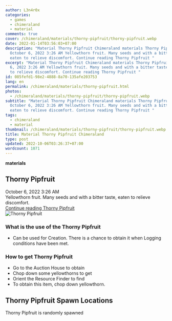```yaml
---
author: L3n4r0x
categories:
  - games
  - chimeraland
  - material
comments: true
cover: /chimeraland/materials/thorny-pipfruit/thorny-pipfruit.webp
date: 2022-01-14T03:56:03+07:00
description: "Material Thorny Pipfruit Chimeraland materials Thorny Pipfruit
  October 6, 2022 3:26 AM Yellowthorn fruit. Many seeds and with a bitter taste,
  eaten to relieve discomfort. Continue reading Thorny Pipfruit "
excerpt: "Material Thorny Pipfruit Chimeraland materials Thorny Pipfruit October
  6, 2022 3:26 AM Yellowthorn fruit. Many seeds and with a bitter taste, eaten
  to relieve discomfort. Continue reading Thorny Pipfruit "
id: 085fefd1-98e2-4888-8a70-135afe203753
lang: en
permalink: /chimeraland/materials/thorny-pipfruit.html
photos:
  - /chimeraland/materials/thorny-pipfruit/thorny-pipfruit.webp
subtitle: "Material Thorny Pipfruit Chimeraland materials Thorny Pipfruit
  October 6, 2022 3:26 AM Yellowthorn fruit. Many seeds and with a bitter taste,
  eaten to relieve discomfort. Continue reading Thorny Pipfruit "
tags:
  - chimeraland
  - material
thumbnail: /chimeraland/materials/thorny-pipfruit/thorny-pipfruit.webp
title: Material Thorny Pipfruit Chimeraland
type: post
updated: 2022-10-06T03:26:37+07:00
wordcount: 1071
---
```


<link
  rel="stylesheet"
  href="https://rawcdn.githack.com/dimaslanjaka/Web-Manajemen/870a349/css/bootstrap-5-3-0-alpha3-wrapper.css"
/>
<section id="bootstrap-wrapper">
  <div data-bs-theme="dark">
    <div
      class="row g-0 border rounded overflow-hidden flex-md-row mb-4 shadow-sm position-relative bg-dark text-light"
    >
      <div class="col p-4 d-flex flex-column position-static">
        <strong class="d-inline-block mb-2 text-success">materials</strong>
        <h2 class="mb-0">Thorny Pipfruit</h2>
        <div class="mb-1 text-muted">October 6, 2022 3:26 AM</div>
        <div class="mb-2 border p-1">
          Yellowthorn fruit. Many seeds and with a bitter taste, eaten to
          relieve discomfort.
        </div>
        <a
          href="/chimeraland/materials/thorny-pipfruit.html"
          class="stretched-link d-none text-primary"
          >Continue reading Thorny Pipfruit</a
        >
      </div>
      <div class="col-auto d-none d-md-block d-lg-block">
        <img
          src="https://www.webmanajemen.com/chimeraland/materials/thorny-pipfruit/thorny-pipfruit.webp"
          alt="Thorny Pipfruit"
        />
      </div>
    </div>
    <div class="row">
      <div class="col-lg-6 col-12 mb-2">
        <div class="card">
          <div class="card-body">
            <h3 class="card-title">What is the use of the Thorny Pipfruit</h3>
            <div class="card-text">
              <ul>
                <li>
                  Can be used for Creation. There is a chance to obtain it when
                  Logging conditions have been met.
                </li>
              </ul>
            </div>
          </div>
        </div>
      </div>
      <div class="col-lg-6 col-12 mb-2">
        <div class="card">
          <div class="card-body">
            <h3 class="card-title">How to get Thorny Pipfruit</h3>
            <div class="card-text">
              <ul>
                <li>Go to the Auction House to obtain</li>
                <li>Chop down some yellowthorns to get</li>
                <li>Orient the Resource Finder to find</li>
                <li>To obtain this item, chop down yellowthorn.</li>
              </ul>
            </div>
          </div>
        </div>
      </div>
      <div class="col-12 mb-2">
        <h2>Thorny Pipfruit Spawn Locations</h2>
        <p>Thorny Pipfruit is randomly spawned</p>
      </div>
    </div>
  </div>
</section>
